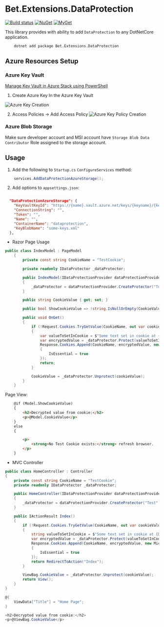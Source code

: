 # Bet.Extensions.DataProtection

[![Build status](https://ci.appveyor.com/api/projects/status/fo9rakj7s7uhs3ij?svg=true)](https://ci.appveyor.com/project/kdcllc/bet-aspnetcore)
[![NuGet](https://img.shields.io/nuget/v/Bet.Extensions.DataProtection.svg)](https://www.nuget.org/packages?q=Bet.Extensions.DataProtection)
[![MyGet](https://img.shields.io/myget/kdcllc/v/Bet.Extensions.DataProtection.svg?label=myget)](https://www.myget.org/F/kdcllc/api/v2)

This library provides with ability to add `DataProtection` to any DotNetCore application.


```bash
    dotnet add package Bet.Extensions.DataProtection
```

## Azure Resources Setup

### Azure Key Vault

[Manage Key Vault in Azure Stack using PowerShell](https://docs.microsoft.com/en-us/azure-stack/user/azure-stack-key-vault-manage-powershell?view=azs-1908)

1. Create Azure Key In the Azure Key Vault

![Azure Key Creation](https://raw.githubusercontent.com/kdcllc/Bet.AspNetCore/master/img/azure-key-vault-key-creation.jpg)

2. Access Policies -> Add Access Policy
![Azure Key Policy Creation](https://raw.githubusercontent.com/kdcllc/Bet.AspNetCore/master/img/azure-key-vault-key-policy.jpg)

### Azure Blob Storage

Make sure developer account and MSI account have `Storage Blob Data Contributor` Role assigned to the storage account.

## Usage

1. Add the following to `Startup.cs` `ConfigureServices` method:

```csharp
    services.AddDataProtectionAzureStorage();
```

2. Add options to `appsettings.json`:

```json

  "DataProtectionAzureStorage": {
    "KeyVaultKeyId": "https://{name}.vault.azure.net/keys/{keyname}/{keyId}", // valut
    "ConnectionString": "",
    "Token": "",
    "Name": "",
    "ContainerName": "dataprotection",
    "KeyBlobName": "some-keys.xml"
  },
```

- Razor Page Usage

```csharp
public class IndexModel : PageModel
    {
        private const string CookieName = "TestCookie";

        private readonly IDataProtector _dataProtector;

        public IndexModel(IDataProtectionProvider dataProtectionProvider)
        {
            _dataProtector = dataProtectionProvider.CreateProtector("Test");
        }

        public string CookieValue { get; set; }

        public bool ShowCookieValue => !string.IsNullOrEmpty(CookieValue);

        public void OnGet()
        {
            if (!Request.Cookies.TryGetValue(CookieName, out var cookieValue))
            {
                var valueToSetInCookie = $"Some text set in cookie at {DateTime.Now.ToString()}";
                var encryptedValue = _dataProtector.Protect(valueToSetInCookie);
                Response.Cookies.Append(CookieName, encryptedValue, new Microsoft.AspNetCore.Http.CookieOptions
                {
                    IsEssential = true
                });
                return;
            }

            CookieValue = _dataProtector.Unprotect(cookieValue);
        }
    }
```

Page View:

```html
    @if (Model.ShowCookieValue)
    {
        <h2>Decrypted value from cookie:</h2>
        <p>@Model.CookieValue</p>
    }
    else
    {

        <p>
            <strong>No Test Cookie exists:</strong> refresh browser.
        </p>
    }
```

- MVC Controller

```csharp
public class HomeController : Controller
{
    private const string CookieName = "TestCookie";
    private readonly IDataProtector _dataProtector;

    public HomeController(IDataProtectionProvider dataProtectionProvider)
    {
        _dataProtector = dataProtectionProvider.CreateProtector("Test");
    }

    public IActionResult Index()
    {
        if (!Request.Cookies.TryGetValue(CookieName, out var cookieValue))
        {
            string valueToSetInCookie = $"Some text set in cookie at {DateTime.Now.ToString()}";
            var encryptedValue = _dataProtector.Protect(valueToSetInCookie);
            Response.Cookies.Append(CookieName, encryptedValue, new Microsoft.AspNetCore.Http.CookieOptions
            {
                IsEssential = true
            });
            return RedirectToAction("Index");
        }

        ViewBag.CookieValue = _dataProtector.Unprotect(cookieValue);
        return View();
    }
}
```

```csharp
@{
    ViewData["Title"] = "Home Page";
}

<h2>Decrypted value from cookie:</h2>
<p>@ViewBag.CookieValue</p>
```
